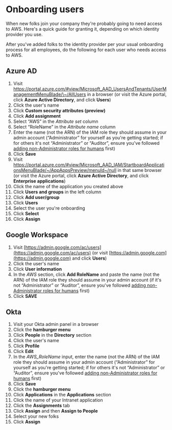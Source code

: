 # Onboarding users

When new folks join your company they're probably going to need access to AWS. Here's a quick guide for granting it, depending on which identity provider you use.

After you've added folks to the identity provider per your usual onboarding process for all employees, do the following for each user who needs access to AWS.

## Azure AD

1. Visit <https://portal.azure.com/#view/Microsoft_AAD_UsersAndTenants/UserManagementMenuBlade/\~/AllUsers> in a browser (or visit the Azure portal, click **Azure Active Directory**, and click **Users**)
2. Click the user's name
3. Click **Custom security attributes (preview)**
4. Click **Add assignment**
5. Select “AWS” in the _Attribute set_ column
6. Select “RoleName” in the _Attribute name_ column
7. Enter the name (not the ARN) of the IAM role they should assume in your admin account (“Administrator” for yourself as you're getting started; if for others it's not “Administrator” or “Auditor”, ensure you've followed [adding non-Administrator roles for humans](../../mgmt/custom-iam-roles) first)
8. Click **Save**
9. Visit <https://portal.azure.com/#view/Microsoft_AAD_IAM/StartboardApplicationsMenuBlade/~/AppAppsPreview/menuId~/null> in that same browser (or visit the Azure portal, click **Azure Active Directory**, and click **Enterprise applications**)
10. Click the name of the application you created above
11. Click **Users and groups** in the left column
12. Click **Add user/group**
13. Click **Users**
14. Select the user you're onboarding
15. Click **Select**
16. Click **Assign**

## Google Workspace

1. Visit [https://admin.google.com/ac/users](https://admin.google.com/ac/users) (or visit [https://admin.google.com](https://admin.google.com) and click **Users**)
2. Click the user's name
3. Click **User information**
4. In the _AWS_ section, click **Add RoleName** and paste the name (not the ARN) of the IAM role they should assume in your admin account (if it's not “Administrator” or “Auditor”, ensure you've followed [adding non-Administrator roles for humans](custom-iam-roles.md) first)
5. Click **SAVE**

## Okta

1. Visit your Okta admin panel in a browser
2. Click the **hamburger menu**
3. Click **People** in the **Directory** section
4. Click the user's name
5. Click **Profile**
6. Click **Edit**
7. In the _AWS\_RoleName_ input, enter the name (not the ARN) of the IAM role they should assume in your admin account (“Administrator” for yourself as you're getting started; if for others it's not “Administrator” or “Auditor”, ensure you've followed [adding non-Administrator roles for humans](https://github.com/src-bin/substrate-manual/blob/main/adding-non-administrator-roles-for-humans/README.md) first)
8. Click **Save**
9. Click the **hamburger menu**
10. Click **Applications** in the **Applications** section
11. Click the name of your Intranet application
12. Click the **Assignments** tab
13. Click **Assign** and then **Assign to People**
14. Select your new folks
15. Click **Assign**
